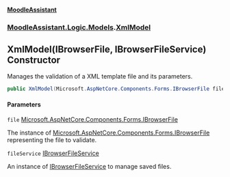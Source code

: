 #### [MoodleAssistant](index.md 'index')
### [MoodleAssistant.Logic.Models](MoodleAssistant.Logic.Models.md 'MoodleAssistant.Logic.Models').[XmlModel](MoodleAssistant.Logic.Models.XmlModel.md 'MoodleAssistant.Logic.Models.XmlModel')

## XmlModel(IBrowserFile, IBrowserFileService) Constructor

Manages the validation of a XML template file and its parameters.

```csharp
public XmlModel(Microsoft.AspNetCore.Components.Forms.IBrowserFile file, MoodleAssistant.Services.IBrowserFileService fileService);
```
#### Parameters

<a name='MoodleAssistant.Logic.Models.XmlModel.XmlModel(Microsoft.AspNetCore.Components.Forms.IBrowserFile,MoodleAssistant.Services.IBrowserFileService).file'></a>

`file` [Microsoft.AspNetCore.Components.Forms.IBrowserFile](https://docs.microsoft.com/en-us/dotnet/api/Microsoft.AspNetCore.Components.Forms.IBrowserFile 'Microsoft.AspNetCore.Components.Forms.IBrowserFile')

The instance of [Microsoft.AspNetCore.Components.Forms.IBrowserFile](https://docs.microsoft.com/en-us/dotnet/api/Microsoft.AspNetCore.Components.Forms.IBrowserFile 'Microsoft.AspNetCore.Components.Forms.IBrowserFile') representing the file to validate.

<a name='MoodleAssistant.Logic.Models.XmlModel.XmlModel(Microsoft.AspNetCore.Components.Forms.IBrowserFile,MoodleAssistant.Services.IBrowserFileService).fileService'></a>

`fileService` [IBrowserFileService](MoodleAssistant.Services.IBrowserFileService.md 'MoodleAssistant.Services.IBrowserFileService')

An instance of [IBrowserFileService](MoodleAssistant.Services.IBrowserFileService.md 'MoodleAssistant.Services.IBrowserFileService') to manage saved files.